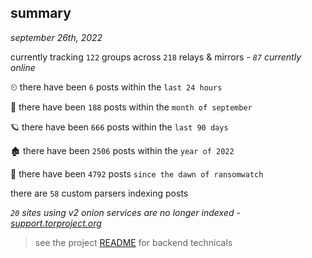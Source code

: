 
## summary
_september 26th, 2022_

currently tracking `122` groups across `218` relays & mirrors - _`87` currently online_

⏲ there have been `6` posts within the `last 24 hours`

🦈 there have been `188` posts within the `month of september`

🪐 there have been `666` posts within the `last 90 days`

🏚 there have been `2506` posts within the `year of 2022`

🦕 there have been `4792` posts `since the dawn of ransomwatch`

there are `58` custom parsers indexing posts

_`20` sites using v2 onion services are no longer indexed - [support.torproject.org](https://support.torproject.org/onionservices/v2-deprecation/)_

> see the project [README](https://github.com/joshhighet/ransomwatch#ransomwatch--) for backend technicals
